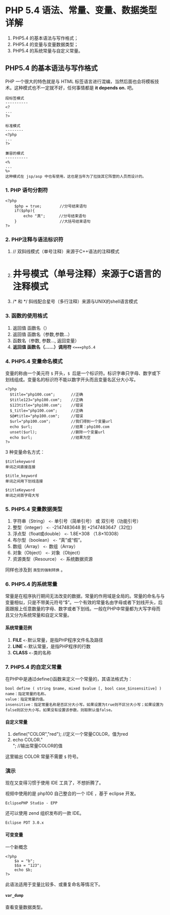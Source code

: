 # PHP 5.4 语法、常量、变量、数据类型详解

 1. PHP5.4 的基本语法与写作格式；
 2. PHP5.4 的变量与变量数据类型；
 3. PHP5.4 的系统常量与自定义常量。

## PHP5.4 的基本语法与写作格式
PHP 一个很大的特色就是与 HTML 标签语言进行混编，当然后面也会将模板技术。这种模式也不一定就不好，任何事情都是 **it depends on.** 吧。

    段标签模式
    ----------
    <?
    ...
    ?>

    标准模式
    --------
    <?php
    ...
    ?>

    兼容的模式
    ----------
    <%
    ...
    %>
    这种模式在 jsp/asp 中也有使用，这也是当年为了拉拢其它阵营的人员而设计的。

### 1. PHP 语句分割符

    <?php            
        $php = true;        //分号结束语句
        if($php){
            echo "真";      //分号结束语句
        }                   //大括号结束语句
    ?>

### 2. PHP注释与语法标识符 

 1. // 双斜线模式（单号注释）来源于C++语法的注释模式
 2. # 井号模式（单号注释）来源于C语言的注释模式
 3. /* 和 */ 斜线配合星号（多行注释）来源与UNIX的shell语言模式

### 3. 函数的使用格式

 1. 返回值  函数名（）
 2. 返回值  函数名（参数,参数…）
 3. 函数名（参数, 参数…, 返回变量）
 4. **返回值  函数名（……）调用符**      `<===php5.4`

### 4. PHP5.4 变量命名模式
变量的称由一个美元符 `$` 开头，`$ `后是一个标识符。标识字串只字母、数字或下划线组成。变量名的标识符不能以数字开头而且变量名区分大小写。

    <?php            
      $title="php100.com";       //正确
      $title123="php100.com";    //正确
      $123title="php100.com";    //错误
      $_title="php100.com";      //正确
      $@#title="php100.com";     //错误
      $url="php100.com";         //我们得到一个变量url
      echo $url;                 //结果：php100.com
      unset($url);               //删除一个变量url
      echo $url;                 //结果为空
    ?>

3 种变量命名方式：

    $titlekeyword
    单词之间直接连接

    $title_keyword  
    单词之间用下划线连接

    $titleKeyword   
    单词之间首字母大写 

### 5. PHP5.4 变量数据类型

 1. 字符串（String）        `<-` 单引号（简单引号） 或 双引号（功能引号）
 2. 整型（integer）         `<-` -2147483648 到 +2147483647（32位）
 3. 浮点型（float或double） `<-` 1.8E+308    （1.8×10308）
 4. 布尔型（boolean）       `<-` “真”或“假”。
 5. 数组（Array）           `<-` 数组（Array）
 6. 对象（Object）          `<-` 对象（Object）
 7. 资源类型（Resource）    `<-` 系统数据资源

同样也涉及到 `类型的强制转换` 。

### 6. PHP5.4 的系统常量
常量是在程序执行期间无法改变的数据，常量的作用域是全局的。常量的命名与与变量相似，只是不带美元符号“$”。一个有效的常量名由字母或者下划线开头，后面跟报上任意数量的字母、数字或者下划线。一般在PHP中常量都为大写字母而且又分为系统常量和自定义常量。

#### 系统常量范例

 1. __FILE__          `<-`默认常量，是指PHP程序文件名及路径
 2. __LINE__          `<-`默认常量，是指PHP程序的行数
 3. __CLASS__         `<-`类的名称

### 7. PHP5.4 的自定义常量
在PHP中是通过define()函数来定义一个常量的，其语法格式为：

    bool define ( string $name, mixed $value [, bool case_$insensitive] )
    name：指定常量的名称。
    value：指定常量的值。
    insensitive：指定常量名称是否区分大小写。如果设置为true则不区分大小写；如果设置为false则区分大小写。如果没有设置该参数，则取默认值false。

#### 自定义常量

 1.   define("COLOR","red"); //定义一个常量COLOR，值为red
 2.   echo COLOR."<br>";     //输出常量COLOR的值

这里输出 COLOR 常量不需要 `$` 符号。

### 演示
现在又变得习惯于使用 IDE 工具了，不想折腾了。

视频中使用的是 php100 自己整合的一个 IDE ，基于 eclipse 开发。

    EclipsePHP Studio - EPP

还可以使用 zend 组织发布的一款 IDE。

    Eclipse PDT 3.0.x

#### 可变变量
一个新概念

    <?php
        $a = "b";
        $$a = "123";
        echo $b;
    ?>

此语法适用于变量比较多、或重复命名等情况下。

#### `var_dump`
查看变量数据类型。
